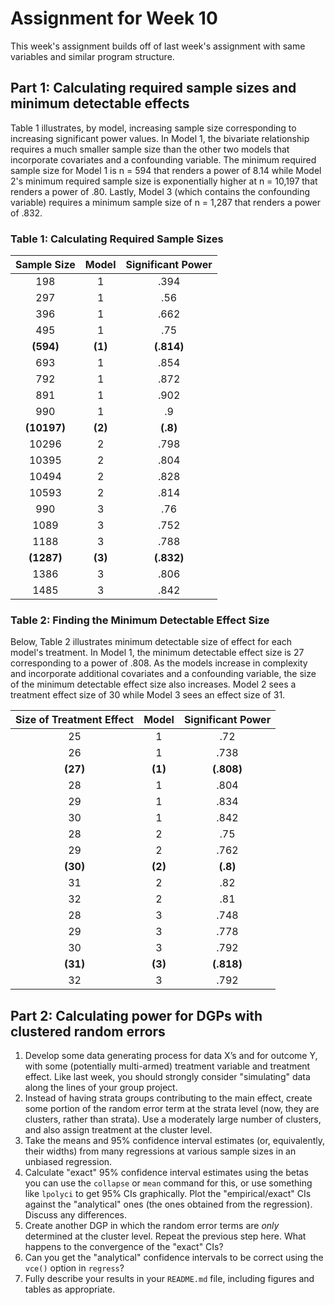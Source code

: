 # Assignment for Week 10
This week's assignment builds off of last week's assignment with same variables and similar program structure.




## Part 1: Calculating required sample sizes and minimum detectable effects
Table 1 illustrates, by model, increasing sample size corresponding to increasing significant power values. In Model 1, the bivariate relationship requires a much smaller sample size than the other two models that incorporate covariates and a confounding variable. The minimum required sample size for Model 1 is n = 594 that renders a power of 8.14 while Model 2's minimum required sample size is exponentially higher at n = 10,197 that renders a power of .80. Lastly, Model 3 (which contains the confounding variable) requires a minimum sample size of n = 1,287 that renders a power of .832.


### Table 1: Calculating Required Sample Sizes
| Sample Size | Model | Significant Power |
|:-----:|:------:|:------:|
|198	|1	|.394|
|297	|1	|.56|
|396	|1	|.662|
|495	|1	|.75|
|**(594)**	|**(1)**	|**(.814)**|
|693	|1	|.854|
|792	|1	|.872|
|891	|1	|.902|
|990	|1	|.9|
|**(10197)**|	**(2)**	|**(.8)**|
|10296|	2	|.798|
|10395|	2	|.804|
|10494|	2	|.828|
|10593|	2	|.814|
|990	|3	|.76|
|1089	|3	|.752|
|1188	|3	|.788|
|**(1287)**	|**(3)**	|**(.832)**|
|1386	|3	|.806|
|1485	|3	|.842|



### Table 2: Finding the Minimum Detectable Effect Size
Below, Table 2 illustrates minimum detectable size of effect for each model's treatment. In Model 1, the minimum detectable effect size is 27 corresponding to a power of .808. As the models increase in complexity and incorporate additional covariates and a confounding variable, the size of the minimum detectable effect size also increases. Model 2 sees a treatment effect size of 30 while Model 3 sees an effect size of 31.


| Size of Treatment Effect| Model | Significant Power |
|:-----:|:------:|:------:|
|25 |	1	|.72 |
|26	|1	|.738|
|**(27)**	|**(1)**	|**(.808)**|
|28	|1	|.804|
|29	|1	|.834|
|30	|1	|.842|
|28	|2	|.75|
|29	|2	|.762|
|**(30)**	|**(2)**	|**(.8)**|
|31	|2	|.82|
|32	|2	|.81|
|28	|3	|.748|
|29	|3	|.778|
|30	|3	|.792|
|**(31)**	|**(3)**	|**(.818)**|
|32	|3	|.792|


## Part 2: Calculating power for DGPs with clustered random errors

1. Develop some data generating process for data X’s and for outcome Y, with some (potentially multi-armed) treatment variable and treatment effect. Like last week, you should strongly consider "simulating" data along the lines of your group project.
2. Instead of having strata groups contributing to the main effect, create some portion of the random error term at the strata level (now, they are clusters, rather than strata). Use a moderately large number of clusters, and also assign treatment at the cluster level.
3. Take the means and 95% confidence interval estimates (or, equivalently, their widths) from many regressions at various sample sizes in an unbiased regression.
4. Calculate "exact" 95% confidence interval estimates using the betas you can use the `collapse` or `mean` command for this, or use something like `lpolyci` to get 95% CIs graphically. Plot the "empirical/exact" CIs against the "analytical" ones (the ones obtained from the regression). Discuss any differences.
5. Create another DGP in which the random error terms are _only_ determined at the cluster level. Repeat the previous step here. What happens to the convergence of the "exact" CIs?
6. Can you get the "analytical" confidence intervals to be correct using the `vce()` option in `regress`?
7. Fully describe your results in your `README.md` file, including figures and tables as appropriate.
